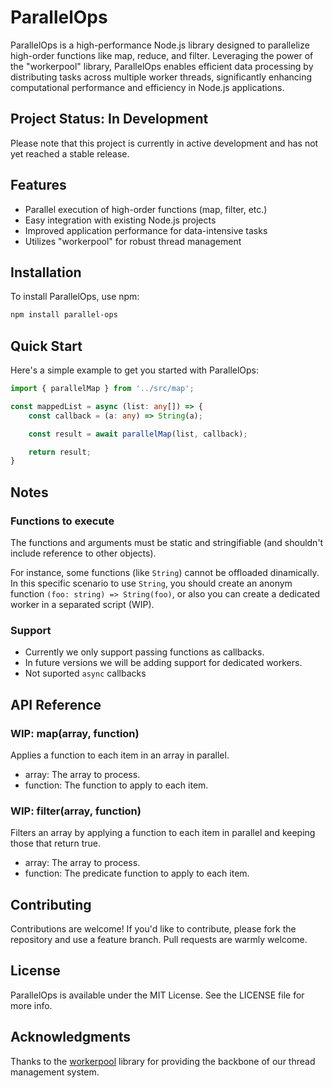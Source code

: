 # ParallelOps

ParallelOps is a high-performance Node.js library designed to parallelize high-order functions like map, reduce, and filter. Leveraging the power of the "workerpool" library, ParallelOps enables efficient data processing by distributing tasks across multiple worker threads, significantly enhancing computational performance and efficiency in Node.js applications.

## Project Status: In Development

Please note that this project is currently in active development and has not yet reached a stable release.

## Features

- Parallel execution of high-order functions (map, filter, etc.)
- Easy integration with existing Node.js projects
- Improved application performance for data-intensive tasks
- Utilizes "workerpool" for robust thread management

## Installation

To install ParallelOps, use npm:

```bash
npm install parallel-ops
```

## Quick Start

Here's a simple example to get you started with ParallelOps:

```ts
import { parallelMap } from '../src/map';

const mappedList = async (list: any[]) => {
    const callback = (a: any) => String(a);

    const result = await parallelMap(list, callback);

    return result;
}

```

## Notes
### Functions to execute
The functions and arguments must be static and stringifiable (and shouldn't include reference to other objects).

For instance, some functions (like `String`) cannot be offloaded dinamically. 
In this specific scenario to use `String`, you should create an anonym function `(foo: string) => String(foo)`, 
or also you can create a dedicated worker in a separated script (WIP).  

### Support
- Currently we only support passing functions as callbacks.
- In future versions we will be adding support for dedicated workers.
- Not suported `async` callbacks

## API Reference
### WIP: map(array, function)
Applies a function to each item in an array in parallel.

- array: The array to process.
- function: The function to apply to each item.

### WIP: filter(array, function)
Filters an array by applying a function to each item in parallel and keeping those that return true.

- array: The array to process.
- function: The predicate function to apply to each item.

## Contributing
Contributions are welcome! If you'd like to contribute, please fork the repository and use a feature branch. Pull requests are warmly welcome.

## License
ParallelOps is available under the MIT License. See the LICENSE file for more info.

## Acknowledgments
Thanks to the [workerpool](https://github.com/josdejong/workerpool) library for providing the backbone of our thread management system.
